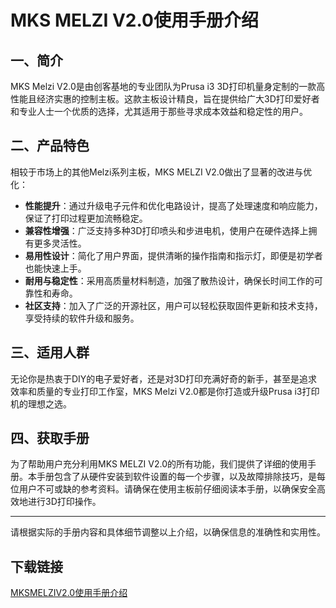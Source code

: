 # MKS MELZI V2.0使用手册介绍

## 一、简介

MKS Melzi V2.0是由创客基地的专业团队为Prusa i3 3D打印机量身定制的一款高性能且经济实惠的控制主板。这款主板设计精良，旨在提供给广大3D打印爱好者和专业人士一个优质的选择，尤其适用于那些寻求成本效益和稳定性的用户。

## 二、产品特色

相较于市场上的其他Melzi系列主板，MKS MELZI V2.0做出了显著的改进与优化：
- **性能提升**：通过升级电子元件和优化电路设计，提高了处理速度和响应能力，保证了打印过程更加流畅稳定。
- **兼容性增强**：广泛支持多种3D打印喷头和步进电机，使用户在硬件选择上拥有更多灵活性。
- **易用性设计**：简化了用户界面，提供清晰的操作指南和指示灯，即便是初学者也能快速上手。
- **耐用与稳定性**：采用高质量材料制造，加强了散热设计，确保长时间工作的可靠性和寿命。
- **社区支持**：加入了广泛的开源社区，用户可以轻松获取固件更新和技术支持，享受持续的软件升级和服务。

## 三、适用人群

无论你是热衷于DIY的电子爱好者，还是对3D打印充满好奇的新手，甚至是追求效率和质量的专业打印工作室，MKS Melzi V2.0都是你打造或升级Prusa i3打印机的理想之选。

## 四、获取手册

为了帮助用户充分利用MKS MELZI V2.0的所有功能，我们提供了详细的使用手册。本手册包含了从硬件安装到软件设置的每一个步骤，以及故障排除技巧，是每位用户不可或缺的参考资料。请确保在使用主板前仔细阅读本手册，以确保安全高效地进行3D打印操作。

---

请根据实际的手册内容和具体细节调整以上介绍，以确保信息的准确性和实用性。

## 下载链接

[MKSMELZIV2.0使用手册介绍](https://pan.quark.cn/s/5dc8fcfadd75)
